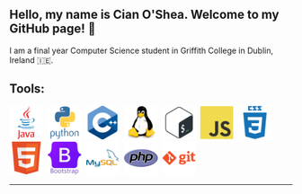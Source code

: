 ## Hello, my name is Cian O'Shea. Welcome to my GitHub page! 👋

I am a final year Computer Science student in Griffith College in Dublin, Ireland 🇮🇪. 


## Tools:
<div>
  <img src="https://github.com/devicons/devicon/blob/master/icons/java/java-original-wordmark.svg" title="Java" alt="Java" width="60" height="60"/>&nbsp;
  <img src="https://github.com/devicons/devicon/blob/master/icons/python/python-original-wordmark.svg" title="Python"  alt="Python" width="60" height="60"/>&nbsp;
  <img src="https://github.com/devicons/devicon/blob/master/icons/cplusplus/cplusplus-original.svg" title="C++"  alt="C++" width="60" height="60"/>&nbsp;  
  <img src="https://github.com/devicons/devicon/blob/master/icons/linux/linux-original.svg" title="Linux"  alt="Linux" width="60" height="60"/>&nbsp;
  <img src="https://github.com/devicons/devicon/blob/master/icons/bash/bash-original.svg" title="Bash"  alt="Bash" width="60" height="60"/>&nbsp;
  <img src="https://github.com/devicons/devicon/blob/master/icons/javascript/javascript-original.svg" title="JavaScript" alt="JavaScript" width="60"  height="60"/>&nbsp;
  <img src="https://github.com/devicons/devicon/blob/master/icons/css3/css3-plain-wordmark.svg"  title="CSS3" alt="CSS" width="60" height="60"/>&nbsp;
  <img src="https://github.com/devicons/devicon/blob/master/icons/html5/html5-original.svg" title="HTML5" alt="HTML" width="60" height="60"/>&nbsp;
  <img src="https://github.com/devicons/devicon/blob/master/icons/bootstrap/bootstrap-original-wordmark.svg" title="bootstrap" alt="bootstrap" width="60" height="60"/>&nbsp;
  <img src="https://github.com/devicons/devicon/blob/master/icons/mysql/mysql-original-wordmark.svg" title="MySQL"  alt="MySQL" width="60" height="60"/>&nbsp;
  <img src="https://github.com/devicons/devicon/blob/master/icons/php/php-original.svg" title="PHP"  alt="PHP" width="60" height="60"/>&nbsp;
  <img src="https://github.com/devicons/devicon/blob/master/icons/git/git-plain-wordmark.svg" title="git"  alt="git" width="60" height="60"/>&nbsp;
</div>

---
